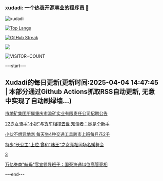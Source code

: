 ### xudadi: 一个热衷开源事业的程序员 👋

![xudadi](https://github-readme-stats-git-masterorgs-github-readme-stats-team.vercel.app/api?username=xudadi)

[![Top Langs](https://github-readme-stats.vercel.app/api/top-langs/?username=xudadi)](https://github.com/anuraghazra/github-readme-stats)

[![GitHub Streak](https://streak-stats.demolab.com?user=xudadi&locale=zh_Hans)](https://git.io/streak-stats)

![](https://raw.githubusercontent.com/xudadi/xudadi/main/assets/github-contribution-grid-snake.svg)

![VISITOR+COUNT](https://komarev.com/ghpvc/?username=xudadi&label=VISITOR+COUNT)


---start---

## Xudadi的每日更新(更新时间:2025-04-04 14:47:45 | 本部分通过Github Actions抓取RSS自动更新, 无意中实现了自动刷绿墙...)

[市地矿集团所属重庆市渝矿实业有限责任公司招聘公告](https://www.gongkaoleida.com/article/2347761)

[22岁女骑手"小祝"与货车相撞去世 知情者：她是个新手](https://m.163.com/news/article/JS9P6OJ50514D3UH.html)

[小伙不想异地恋 每天坐4种交通工具跨市上班每月花2千](https://m.163.com/news/article/JS88GGEA05561G0D.html)

[特步"长公主"上位 曾和"赌王"之女亮相同场名媛舞会](https://m.163.com/news/article/JS8951VN055040N3.html)

[3](https://m.163.com/touch/news/sub/domestic)

[万亿券商"航母"官宣领导班子：国泰海通14位高管亮相](https://m.163.com/news/article/JS8HCKHD05199NPP.html)

---end---
